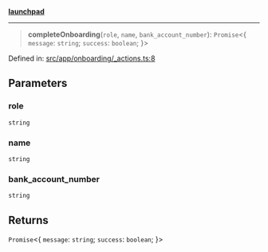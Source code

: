 [**launchpad**](index.md)

***

> **completeOnboarding**(`role`, `name`, `bank_account_number`): `Promise`\<\{ `message`: `string`; `success`: `boolean`; \}\>

Defined in: [src/app/onboarding/\_actions.ts:8](https://github.com/victorbratov/launchpad/blob/d1815ef1a573b42ac1f231f3f3d6617bddce6dbe/src/app/onboarding/_actions.ts#L8)

## Parameters

### role

`string`

### name

`string`

### bank\_account\_number

`string`

## Returns

`Promise`\<\{ `message`: `string`; `success`: `boolean`; \}\>
